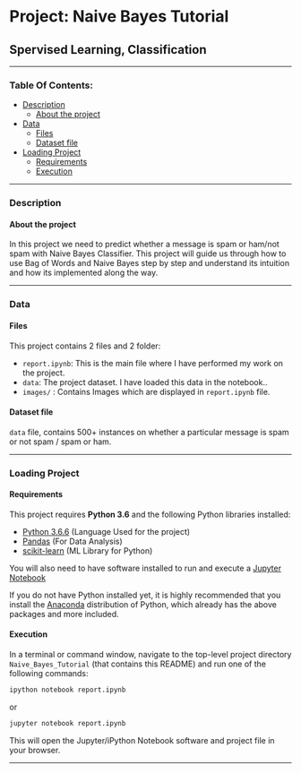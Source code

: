 # Project: Naive Bayes Tutorial
## Spervised Learning, Classification

----

### Table Of Contents:
- [Description](#description)<br>
    - [About the project](#about-the-project)<br>
- [Data](#data)<br>
    - [Files](#files)<br>
    - [Dataset file](#dataset-file)<br>
- [Loading Project](#loading-project)<br>
    - [Requirements](#requirements)<br>
    - [Execution](#execution)<br>
    
----

### Description

#### About the project
In this project we need to predict whether a message is spam or ham/not spam with Naive Bayes Classifier. This project will guide us through how to use Bag of Words and Naive Bayes step by step and understand its intuition and how its implemented along the way.

----

### Data

#### Files

This project contains 2 files and 2 folder:

- `report.ipynb`: This is the main file where I have performed my work on the project.
- `data`: The project dataset. I have loaded this data in the notebook..
- `images/` : Contains Images which are displayed in `report.ipynb` file.

#### Dataset file
`data` file, contains 500+ instances on whether a particular message is spam or not spam / spam or ham.

----

### Loading Project

#### Requirements

This project requires **Python 3.6** and the following Python libraries installed:

- [Python 3.6.6](https://www.python.org/downloads/release/python-366/)      (Language Used for the project)
- [Pandas](http://pandas.pydata.org)                                        (For Data Analysis)
- [scikit-learn](http://scikit-learn.org/stable/)                           (ML Library for Python)

You will also need to have software installed to run and execute a [Jupyter Notebook](http://jupyter.org/install)

If you do not have Python installed yet, it is highly recommended that you install the [Anaconda](https://www.anaconda.com/download/) distribution of Python, which already has the above packages and more included.

#### Execution

In a terminal or command window, navigate to the top-level project directory `Naive_Bayes_Tutorial` (that contains this README) and run one of the following commands:

```bash
ipython notebook report.ipynb
```  
or
```bash
jupyter notebook report.ipynb
```

This will open the Jupyter/iPython Notebook software and project file in your browser.

-----
